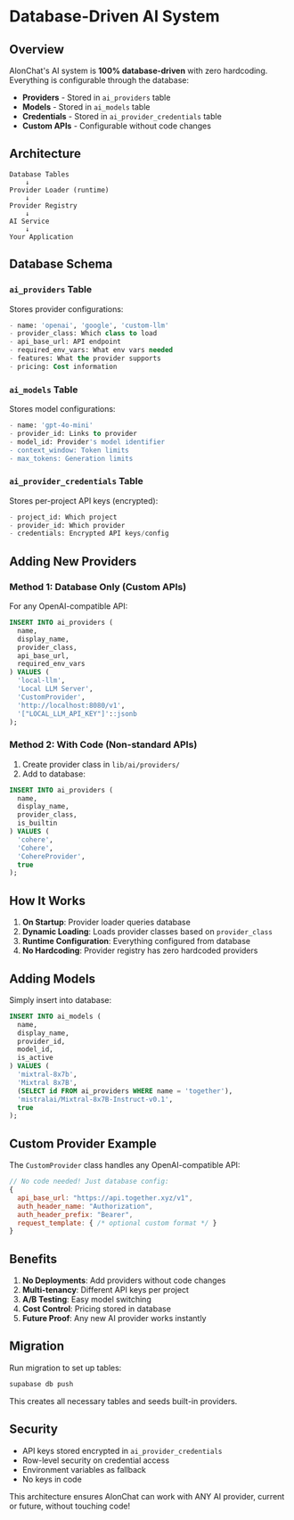# Database-Driven AI System

## Overview

AlonChat's AI system is **100% database-driven** with zero hardcoding. Everything is configurable through the database:

- **Providers** - Stored in `ai_providers` table
- **Models** - Stored in `ai_models` table
- **Credentials** - Stored in `ai_provider_credentials` table
- **Custom APIs** - Configurable without code changes

## Architecture

```
Database Tables
    ↓
Provider Loader (runtime)
    ↓
Provider Registry
    ↓
AI Service
    ↓
Your Application
```

## Database Schema

### `ai_providers` Table
Stores provider configurations:
```sql
- name: 'openai', 'google', 'custom-llm'
- provider_class: Which class to load
- api_base_url: API endpoint
- required_env_vars: What env vars needed
- features: What the provider supports
- pricing: Cost information
```

### `ai_models` Table
Stores model configurations:
```sql
- name: 'gpt-4o-mini'
- provider_id: Links to provider
- model_id: Provider's model identifier
- context_window: Token limits
- max_tokens: Generation limits
```

### `ai_provider_credentials` Table
Stores per-project API keys (encrypted):
```sql
- project_id: Which project
- provider_id: Which provider
- credentials: Encrypted API keys/config
```

## Adding New Providers

### Method 1: Database Only (Custom APIs)
For any OpenAI-compatible API:

```sql
INSERT INTO ai_providers (
  name,
  display_name,
  provider_class,
  api_base_url,
  required_env_vars
) VALUES (
  'local-llm',
  'Local LLM Server',
  'CustomProvider',
  'http://localhost:8080/v1',
  '["LOCAL_LLM_API_KEY"]'::jsonb
);
```

### Method 2: With Code (Non-standard APIs)
1. Create provider class in `lib/ai/providers/`
2. Add to database:
```sql
INSERT INTO ai_providers (
  name,
  display_name,
  provider_class,
  is_builtin
) VALUES (
  'cohere',
  'Cohere',
  'CohereProvider',
  true
);
```

## How It Works

1. **On Startup**: Provider loader queries database
2. **Dynamic Loading**: Loads provider classes based on `provider_class`
3. **Runtime Configuration**: Everything configured from database
4. **No Hardcoding**: Provider registry has zero hardcoded providers

## Adding Models

Simply insert into database:

```sql
INSERT INTO ai_models (
  name,
  display_name,
  provider_id,
  model_id,
  is_active
) VALUES (
  'mixtral-8x7b',
  'Mixtral 8x7B',
  (SELECT id FROM ai_providers WHERE name = 'together'),
  'mistralai/Mixtral-8x7B-Instruct-v0.1',
  true
);
```

## Custom Provider Example

The `CustomProvider` class handles any OpenAI-compatible API:

```javascript
// No code needed! Just database config:
{
  api_base_url: "https://api.together.xyz/v1",
  auth_header_name: "Authorization",
  auth_header_prefix: "Bearer",
  request_template: { /* optional custom format */ }
}
```

## Benefits

1. **No Deployments**: Add providers without code changes
2. **Multi-tenancy**: Different API keys per project
3. **A/B Testing**: Easy model switching
4. **Cost Control**: Pricing stored in database
5. **Future Proof**: Any new AI provider works instantly

## Migration

Run migration to set up tables:
```bash
supabase db push
```

This creates all necessary tables and seeds built-in providers.

## Security

- API keys stored encrypted in `ai_provider_credentials`
- Row-level security on credential access
- Environment variables as fallback
- No keys in code

This architecture ensures AlonChat can work with ANY AI provider, current or future, without touching code!
